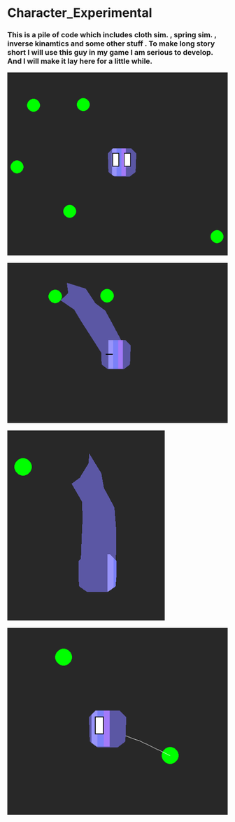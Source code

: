 # Character_Experimental
### This is a  pile of code which includes cloth sim. , spring sim. ,  inverse kinamtics and some other stuff . To make long story short I will use this guy in my game I am serious to develop. And I will make it lay here for a little while.



![image info](instances/ins1.png)

![image info](instances/ins2.png)

![image info](instances/ins3.png)

![image info](instances/ins4.png)




